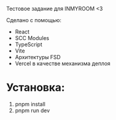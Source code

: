 Тестовое задание для INMYROOM <3

Сделано с помощью:

- React
- SCC Modules
- TypeScript
- Vite
- Архитектуры FSD
- Vercel в качестве механизма деплоя

# Установка:

1. pnpm install
2. pnpm run dev
